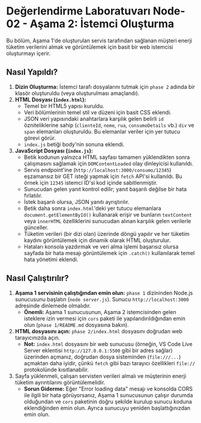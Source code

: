 # Değerlendirme Laboratuvarı Node-02 - Aşama 2: İstemci Oluşturma

Bu bölüm, Aşama 1'de oluşturulan servis tarafından sağlanan müşteri enerji tüketim verilerini almak ve görüntülemek için basit bir web istemcisi oluşturmayı içerir.

## Nasıl Yapıldı?

1.  **Dizin Oluşturma:** İstemci tarafı dosyalarını tutmak için `phase 2` adında bir klasör oluşturuldu (veya oluşturulması amaçlandı).
2.  **HTML Dosyası (`index.html`):**
    *   Temel bir HTML5 yapısı kuruldu.
    *   Veri bölümlerinin temel stil ve düzeni için basit CSS eklendi.
    *   JSON veri yapısındaki anahtarlara karşılık gelen belirli `id` özniteliklerine sahip (`clienteId`, `nome`, `rua`, `consumoDetails` vb.) `div` ve `span` elemanları oluşturuldu. Bu elemanlar veriler için yer tutucu görevi görür.
    *   `index.js` betiği body'nin sonuna eklendi.
3.  **JavaScript Dosyası (`index.js`):**
    *   Betik kodunun yalnızca HTML sayfası tamamen yüklendikten sonra çalışmasını sağlamak için `DOMContentLoaded` olay dinleyicisi kullanıldı.
    *   Servis endpoint'ine (`http://localhost:3000/consumo/12345`) eşzamansız bir GET isteği yapmak için `fetch` API'si kullanıldı. Bu örnek için `12345` istemci ID'si kod içinde sabitlenmiştir.
    *   Sunucudan gelen yanıt kontrol edilir; yanıt başarılı değilse bir hata fırlatılır.
    *   İstek başarılı olursa, JSON yanıtı ayrıştırılır.
    *   Betik daha sonra `index.html`'deki yer tutucu elemanlara `document.getElementById()` kullanarak erişir ve bunların `textContent` veya `innerHTML` özelliklerini sunucudan alınan karşılık gelen verilerle günceller.
    *   Tüketim verileri (bir dizi olan) üzerinde döngü yapılır ve her tüketim kaydını görüntülemek için dinamik olarak HTML oluşturulur.
    *   Hataları konsola yazdırmak ve veri alma işlemi başarısız olursa sayfada bir hata mesajı görüntülemek için `.catch()` kullanılarak temel hata yönetimi eklendi.

## Nasıl Çalıştırılır?

1.  **Aşama 1 servisinin çalıştığından emin olun:** `phase 1` dizininden Node.js sunucusunu başlatın (`node server.js`). Sunucu `http://localhost:3000` adresinde dinlemede olmalıdır.
    *   **Önemli:** Aşama 1 sunucusunun, Aşama 2 istemcisinden gelen isteklere izin vermesi için `cors` paketi ile yapılandırıldığından emin olun (`phase 1/README.md` dosyasına bakın).
2.  **HTML dosyasını açın:** `phase 2/index.html` dosyasını doğrudan web tarayıcınızda açın.
    *   **Not:** `index.html` dosyasını bir web sunucusu (örneğin, VS Code Live Server eklentisi `http://127.0.0.1:5500` gibi bir adres sağlar) üzerinden açmanız, doğrudan dosya sisteminden (`file:///...`) açmaktan daha iyidir, çünkü `fetch` gibi bazı tarayıcı özellikleri `file://` protokolünde kısıtlanabilir.
3.  Sayfa yüklenmeli, çalışan servisten verileri almalı ve müşterinin enerji tüketim ayrıntılarını görüntülemelidir.
    *   **Sorun Giderme:** Eğer "Error loading data" mesajı ve konsolda CORS ile ilgili bir hata görüyorsanız, Aşama 1 sunucusunun çalışır durumda olduğundan ve `cors` paketinin doğru şekilde kurulup sunucu koduna eklendiğinden emin olun. Ayrıca sunucuyu yeniden başlattığınızdan emin olun. 